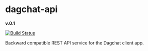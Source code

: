 # dagchat-api

**v.0.1**

[![Build Status](https://travis-ci.com/perfectstorms/dagchat-api.svg?branch=master)](https://travis-ci.com/perfectstorms/dagchat-api)

Backward compatible REST API service for the Dagchat client app.
